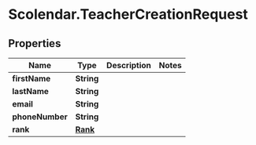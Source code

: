 # Scolendar.TeacherCreationRequest

## Properties
Name | Type | Description | Notes
------------ | ------------- | ------------- | -------------
**firstName** | **String** |  | 
**lastName** | **String** |  | 
**email** | **String** |  | 
**phoneNumber** | **String** |  | 
**rank** | [**Rank**](Rank.md) |  | 


